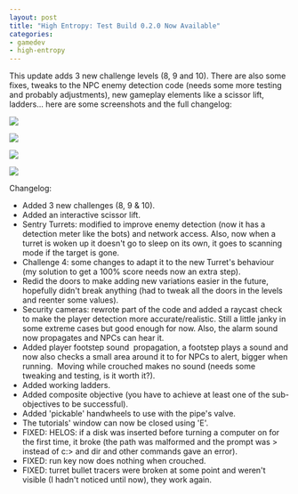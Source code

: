 ```yaml
---
layout: post
title: "High Entropy: Test Build 0.2.0 Now Available"
categories:
- gamedev
- high-entropy
---
```


<p>This update adds 3 new challenge levels (8, 9 and 10). There are also some fixes, tweaks to the NPC enemy detection code (needs some more testing and probably adjustments), new gameplay elements like a scissor lift, ladders... here are some screenshots and the full changelog:</p>
<p><img src="https://img.itch.zone/aW1nLzE5ODc3MzQuanBn/original/RX8eij.jpg"><br></p>
<p><img src="https://img.itch.zone/aW1nLzE5ODc3MzUuanBn/original/nZkbEE.jpg"><br></p>
<p><img src="https://img.itch.zone/aW1nLzE5ODc3MzYuanBn/original/0qiugZ.jpg"><br></p>
<p><img src="https://img.itch.zone/aW1nLzE5ODc3MzkuanBn/original/uKl0Ky.jpg"><br></p>
<p>Changelog:</p>
<ul><li>Added 3 new challenges (8, 9 & 10).</li><li>Added an interactive scissor lift.</li><li>Sentry Turrets: modified to improve enemy detection (now it has a detection meter like the bots) and network access. Also, now when a turret is woken up it doesn't go to sleep on its own, it goes to scanning mode if the target is gone.</li><li>Challenge 4: some changes to adapt it to the new Turret's behaviour (my solution to get a 100% score needs now an extra step).</li><li>Redid the doors to make adding new variations easier in the future, hopefully didn't break anything (had to tweak all the doors in the levels and reenter some values).</li><li>Security cameras: rewrote part of the code and added a raycast check to make the player detection more accurate/realistic. Still a little janky in some extreme cases but good enough for now. Also, the alarm sound now propagates and NPCs can hear it.</li><li>Added player footstep sound&nbsp; propagation, a footstep plays a sound and now also checks a small area around it to for NPCs to alert, bigger when running.&nbsp; Moving while crouched makes no sound (needs some tweaking and testing, is it worth it?).</li><li>Added working ladders.</li><li>Added composite objective (you have to achieve at least one of the sub-objectives to be successful).</li><li>Added 'pickable' handwheels to use with the pipe's valve.</li><li>The tutorials' window can now be closed using 'E'.</li><li>FIXED: HELOS: if a disk was inserted before turning a computer on for the first time, it broke (the path was malformed and the prompt was &gt; instead of c:&gt; and dir and other commands gave an error).</li><li>FIXED: run key now does nothing when crouched.</li><li>FIXED: turret bullet tracers were broken at some point and weren't visible (I hadn't noticed until now), they work again.</li></ul>
